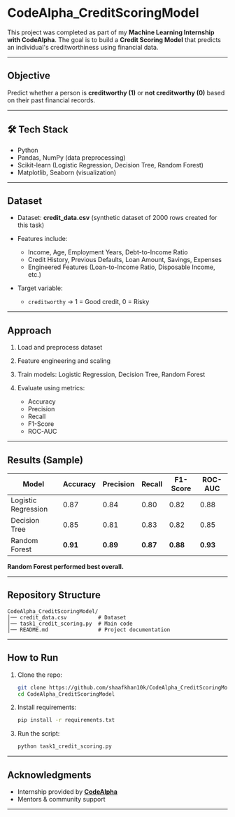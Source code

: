 # CodeAlpha\_CreditScoringModel

This project was completed as part of my **Machine Learning Internship with CodeAlpha**.
The goal is to build a **Credit Scoring Model** that predicts an individual's creditworthiness using financial data.

---

##  Objective

Predict whether a person is **creditworthy (1)** or **not creditworthy (0)** based on their past financial records.

---

## 🛠 Tech Stack

* Python 
* Pandas, NumPy (data preprocessing)
* Scikit-learn (Logistic Regression, Decision Tree, Random Forest)
* Matplotlib, Seaborn (visualization)

---

## Dataset

* Dataset: **credit\_data.csv** (synthetic dataset of 2000 rows created for this task)
* Features include:

  * Income, Age, Employment Years, Debt-to-Income Ratio
  * Credit History, Previous Defaults, Loan Amount, Savings, Expenses
  * Engineered Features (Loan-to-Income Ratio, Disposable Income, etc.)
* Target variable:

  * `creditworthy` → 1 = Good credit, 0 = Risky

---

##  Approach

1. Load and preprocess dataset
2. Feature engineering and scaling
3. Train models: Logistic Regression, Decision Tree, Random Forest
4. Evaluate using metrics:

   * Accuracy
   * Precision
   * Recall
   * F1-Score
   * ROC-AUC

---

##  Results (Sample)

| Model               | Accuracy | Precision | Recall   | F1-Score | ROC-AUC  |
| ------------------- | -------- | --------- | -------- | -------- | -------- |
| Logistic Regression | 0.87     | 0.84      | 0.80     | 0.82     | 0.88     |
| Decision Tree       | 0.85     | 0.81      | 0.83     | 0.82     | 0.85     |
| Random Forest       | **0.91** | **0.89**  | **0.87** | **0.88** | **0.93** |

 **Random Forest performed best overall.**

---

##  Repository Structure

```
CodeAlpha_CreditScoringModel/
│── credit_data.csv          # Dataset
│── task1_credit_scoring.py  # Main code
│── README.md                # Project documentation
```

---

##  How to Run

1. Clone the repo:

   ```bash
   git clone https://github.com/shaafkhan10k/CodeAlpha_CreditScoringModel.git
   cd CodeAlpha_CreditScoringModel
   ```
2. Install requirements:

   ```bash
   pip install -r requirements.txt
   ```
3. Run the script:

   ```bash
   python task1_credit_scoring.py
   ```

---

##  Acknowledgments

* Internship provided by **[CodeAlpha](https://www.codealpha.tech/)**
* Mentors & community support

---
